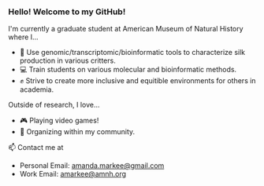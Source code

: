 ### Hello! Welcome to my GitHub! 

<!--
**amandamarkee/amandamarkee** is a ✨ _special_ ✨ repository because its `README.md` (this file) appears on your GitHub profile.

Here are some ideas to get you started:

- 🔭 I’m currently working on ...
- 🌱 I’m currently learning ...
- 👯 I’m looking to collaborate on ...
- 🤔 I’m looking for help with ...
- 💬 Ask me about ...
- 📫 How to reach me: ...
- 😄 Pronouns: ...
- ⚡ Fun fact: ...
-->

I'm currently a graduate student at American Museum of Natural History where I...
- 🐛 Use genomic/transcriptomic/bioinformatic tools to characterize silk production in various critters.
- 💻 Train students on various molecular and bioinformatic methods.
- ✊ Strive to create more inclusive and equitible environments for others in academia.

Outside of research, I love...
- 🎮 Playing video games!
- 📣 Organizing within my community.

📫 Contact me at
- Personal Email: amanda.markee@gmail.com
- Work Email: amarkee@amnh.org
